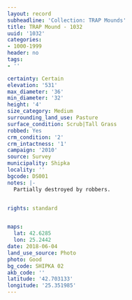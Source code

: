 ```yaml
---
layout: record
subheadline: 'Collection: TRAP Mounds'
title: TRAP Mound - 1032
uuid: '1032'
categories:
- 1000-1999
header: no
tags:
- ''

certainty: Certain
elevation: '531'
max_diameter: '36'
min_diameter: '32'
height: '4'
size_category: Medium
surrounding_land_use: Pasture
surface_condition: Scrub|Tall Grass
robbed: Yes
crm_condition: '2'
crm_intactness: '1'
campaign: '2010'
source: Survey
municipality: Shipka
locality: ''
bgcode: DS001
notes: |-
  Partially destroyed by robbers.


rights: standard


maps:
  lat: 42.6285
  lon: 25.2442
date: 2018-06-04
land_use_source: Photo
photo: Good
bg_code: SHIPKA 02
akb_code: ''
latitude: '42.703133'
longitude: '25.351985'
---
```

